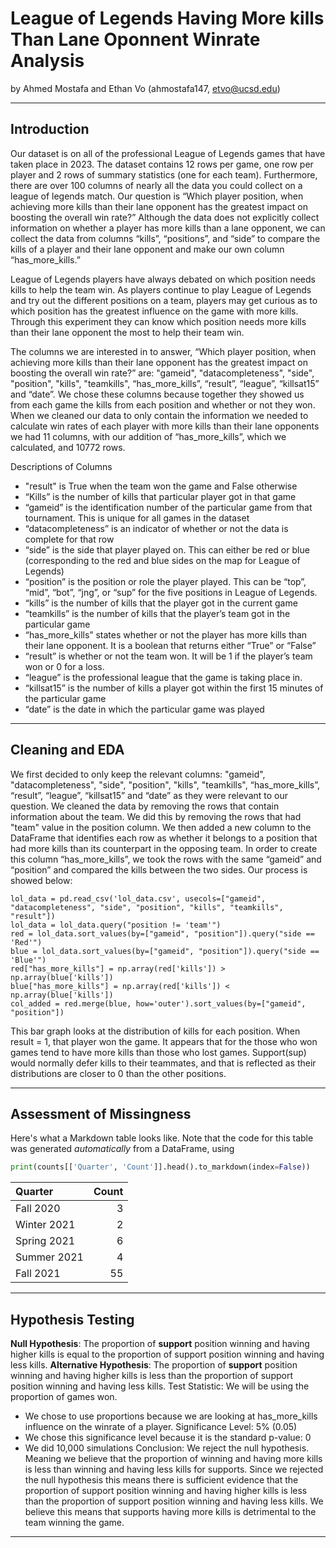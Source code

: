 # League of Legends Having More kills Than Lane Oponnent Winrate Analysis

by Ahmed Mostafa and Ethan Vo (ahmostafa147, etvo@ucsd.edu)

---

## Introduction

Our dataset is on all of the professional League of Legends games that have taken place in 2023. The dataset contains 12 rows per game, one row per player and 2 rows of summary statistics (one for each team). Furthermore, there are over 100 columns of nearly all the data you could collect on a league of legends match. Our question is “Which player position, when achieving more kills than their lane opponent has the greatest impact on boosting the overall win rate?” Although the data does not explicitly collect information on whether a player has more kills than a lane opponent, we can collect the data from columns “kills”, “positions”, and “side”  to compare the kills of a player and their lane opponent and make our own column “has_more_kills.”

League of Legends players have always debated on which position needs kills to help the team win. As players continue to play League of Legends and try out the different positions on a team, players may get curious as to which position has the greatest influence on the game with more kills. Through this experiment they can know which position needs more kills than their lane opponent the most to help their team win.

The columns we are interested in to answer, “Which player position, when achieving more kills than their lane opponent has the greatest impact on boosting the overall win rate?” are: "gameid", "datacompleteness", "side", "position", "kills", "teamkills", “has_more_kills”, “result”, “league”, “killsat15” and “date”. We chose these columns because together they showed us from each game the kills from each position and whether or not they won. When we cleaned our data to only contain the information we needed to calculate win rates of each player with more kills than their lane opponents we had 11 columns, with our addition of “has_more_kills”, which we calculated, and 10772 rows.

Descriptions of Columns
* "result" is True when the team won the game and False otherwise
* “Kills” is the number of kills that particular player got in that game
* “gameid” is the identification number of the particular game from that tournament. This is unique for all games in the dataset
* “datacompleteness” is an indicator of whether or not the data is complete for that row
* “side” is the side that player played on. This can either be red or blue (corresponding to the red and blue sides on the map for League of Legends)
* “position” is the position or role the player played. This can be “top”, “mid”, “bot”, “jng”, or “sup” for the five positions in League of Legends.
* “kills” is the number of kills that the player got in the current game
* “teamkills” is the number of kills that the player’s team got in the particular game
* “has_more_kills” states whether or not the player has more kills than their lane opponent. It is a boolean that returns either “True” or “False”
* “result” is whether or not the team won. It will be 1 if the player’s team won or 0 for a loss.
* “league” is the professional league that the game is taking place in.
* “killsat15” is the number of kills a player got within the first 15 minutes of the particular game
* “date” is the date in which the particular game was played 

---

## Cleaning and EDA

We first decided to only keep the relevant columns: "gameid", "datacompleteness", "side", "position", "kills", "teamkills", “has_more_kills”, “result”, “league”, “killsat15” and “date” as they were relevant to our question. We cleaned the data by removing the rows that contain information about the team. We did this by removing the rows that had "team" value in the position column. We then added a new column to the DataFrame that identifies each row as whether it belongs to a position that had more kills than its counterpart in the opposing team. In order to create this column “has_more_kills”, we took the rows with the same “gameid” and “position” and compared the kills between the two sides. Our process is showed below:

```
lol_data = pd.read_csv('lol_data.csv', usecols=["gameid", "datacompleteness", "side", "position", "kills", "teamkills", "result"])
lol_data = lol_data.query("position != 'team'")
red = lol_data.sort_values(by=["gameid", "position"]).query("side == 'Red'")
blue = lol_data.sort_values(by=["gameid", "position"]).query("side == 'Blue'")
red["has_more_kills"] = np.array(red['kills']) > np.array(blue['kills'])
blue["has_more_kills"] = np.array(red['kills']) < np.array(blue['kills'])
col_added = red.merge(blue, how='outer').sort_values(by=["gameid", "position"])
```

This bar graph looks at the distribution of kills for each position. When result = 1, that player won the game. It appears that for the those who won games tend to have more kills than those who lost games. Support(sup) would normally defer kills to their teammates, and that is reflected as their distributions are closer to 0 than the other positions.

---

## Assessment of Missingness

Here's what a Markdown table looks like. Note that the code for this table was generated _automatically_ from a DataFrame, using

```py
print(counts[['Quarter', 'Count']].head().to_markdown(index=False))
```

| Quarter     |   Count |
|:------------|--------:|
| Fall 2020   |       3 |
| Winter 2021 |       2 |
| Spring 2021 |       6 |
| Summer 2021 |       4 |
| Fall 2021   |      55 |

---

## Hypothesis Testing

**Null Hypothesis**: The proportion of **support** position winning and having higher kills is equal to the proportion of support position winning and having less kills.
**Alternative Hypothesis**: The proportion of **support** position winning and having higher kills is less than the proportion of support position winning and having less kills.
Test Statistic: We will be using the proportion of games won.
* We chose to use proportions because we are looking at has_more_kills influence on the winrate of a player.
Significance Level: 5% (0.05)
* We chose this significance level because it is the standard
p-value: 0
* We did 10,000 simulations
Conclusion: We reject the null hypothesis. Meaning we believe that the proportion of winning and having more kills is less than winning and having less kills for supports.
Since we rejected the null hypothesis this means there is sufficient evidence that the proportion of support position winning and having higher kills is less than the proportion of support position winning and having less kills. We believe this means that supports having more kills is detrimental to the team winning the game.


---
